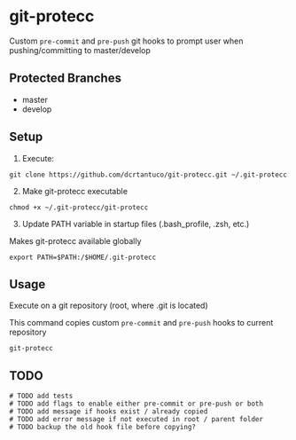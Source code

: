 # git-protecc
Custom `pre-commit` and `pre-push` git hooks to prompt user when pushing/committing to master/develop

## Protected Branches
- master
- develop

## Setup
1. Execute:
```
git clone https://github.com/dcrtantuco/git-protecc.git ~/.git-protecc
```

2. Make git-protecc executable
```
chmod +x ~/.git-protecc/git-protecc
```

3. Update PATH variable in startup files (.bash_profile, .zsh, etc.)

Makes git-protecc available globally
```
export PATH=$PATH:/$HOME/.git-protecc
```

## Usage
Execute on a git repository (root, where .git is located)

This command copies custom `pre-commit` and `pre-push` hooks to current repository
```
git-protecc
```

## TODO
```
# TODO add tests
# TODO add flags to enable either pre-commit or pre-push or both
# TODO add message if hooks exist / already copied
# TODO add error message if not executed in root / parent folder
# TODO backup the old hook file before copying?
```
